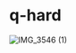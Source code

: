 # q-hard
![IMG_3546 (1)](https://github.com/alfres2503/q-hard/assets/90797014/68d5e8ce-b93b-405e-9934-10cd4747cda2)
